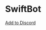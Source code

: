 # SwiftBot
[Add to Discord](https://discordapp.com/api/oauth2/authorize?client_id=275304805415649280&scope=bot&permissions=1 "Add to Discord")
